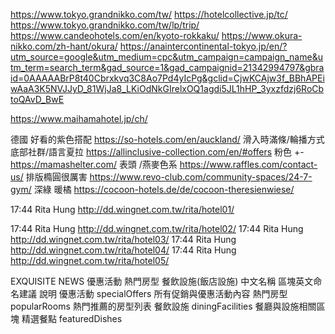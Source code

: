 https://www.tokyo.grandnikko.com/tw/
https://hotelcollective.jp/tc/ 
https://www.tokyo.grandnikko.com/tw/lp/trip/
https://www.candeohotels.com/en/kyoto-rokkaku/
https://www.okura-nikko.com/zh-hant/okura/
https://anaintercontinental-tokyo.jp/en/?utm_source=google&utm_medium=cpc&utm_campaign=campaign_name&utm_term=search_term&gad_source=1&gad_campaignid=21342994797&gbraid=0AAAAABrP8t40Cbrxkvq3C8Ao7Pd4yIcPg&gclid=CjwKCAjw3f_BBhAPEiwAaA3K5NVJJyD_81WjJa8_LKiOdNkGIrelxOQ1agdi5JL1hHP_3yxzfdzj6RoCbtoQAvD_BwE

https://www.maihamahotel.jp/ch/

德國
好看的紫色搭配
https://so-hotels.com/en/auckland/
滑入時滿條/輪播方式 底部社群/語言夏拉
https://allinclusive-collection.com/en/#offers
粉色 +-
https://mamashelter.com/
表頭 /燕麥色系
https://www.raffles.com/contact-us/
排版橢圓很厲害
https://www.revo-club.com/community-spaces/24-7-gym/
深綠 暖橘
https://cocoon-hotels.de/de/cocoon-theresienwiese/






17:44 Rita Hung http://dd.wingnet.com.tw/rita/hotel01/

17:44 Rita Hung http://dd.wingnet.com.tw/rita/hotel02/
17:44 Rita Hung http://dd.wingnet.com.tw/rita/hotel03/
17:44 Rita Hung http://dd.wingnet.com.tw/rita/hotel04/
17:44 Rita Hung http://dd.wingnet.com.tw/rita/hotel05/


EXQUISITE NEWS
優惠活動 熱門房型 餐飲設施(飯店設施)
中文名稱	區塊英文命名建議	說明
優惠活動	specialOffers	所有促銷與優惠活動內容
熱門房型	popularRooms	熱門推薦的房型列表
餐飲設施	diningFacilities	餐廳與設施相關區塊
精選餐點	featuredDishes